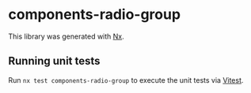 # components-radio-group

This library was generated with [Nx](https://nx.dev).

## Running unit tests

Run `nx test components-radio-group` to execute the unit tests via [Vitest](https://vitest.dev/).
